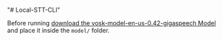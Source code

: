 "# Local-STT-CLI"

Before running [download the vosk-model-en-us-0.42-gigaspeech Model](https://alphacephei.com/vosk/models) and place it inside the `model/` folder.
